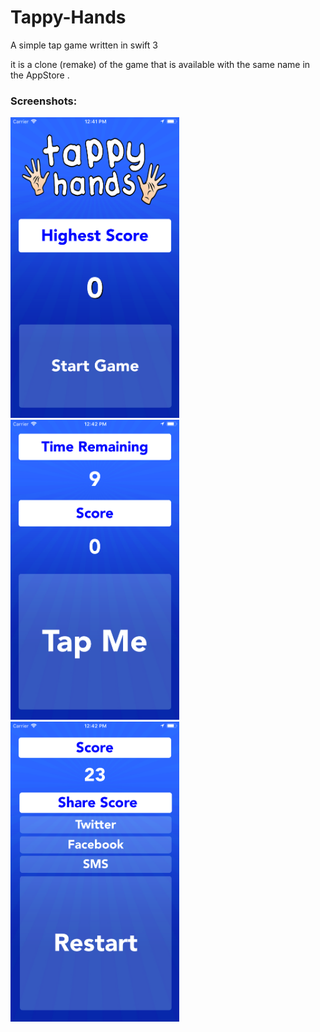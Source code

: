 # Tappy-Hands
A simple tap game written in swift 3

it is a clone (remake) of the game that is available with the same name in the AppStore .

### Screenshots:

<img src="Screenshots/1.png" width="270"/> <img src="Screenshots/3.png" width="270"/> <img src="Screenshots/2.png" width="270"/>
